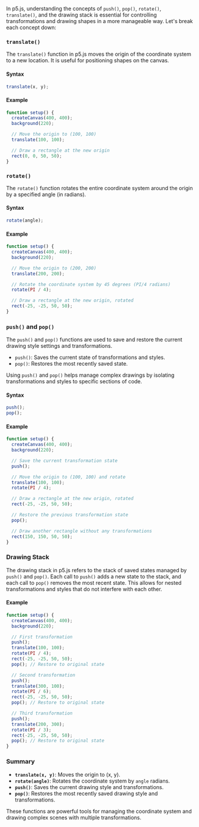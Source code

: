 In p5.js, understanding the concepts of `push()`, `pop()`, `rotate()`, `translate()`, and the drawing stack is essential for controlling transformations and drawing shapes in a more manageable way. Let's break each concept down:

### `translate()`
The `translate()` function in p5.js moves the origin of the coordinate system to a new location. It is useful for positioning shapes on the canvas.

#### Syntax
```javascript
translate(x, y);
```

#### Example
```javascript
function setup() {
  createCanvas(400, 400);
  background(220);

  // Move the origin to (100, 100)
  translate(100, 100);

  // Draw a rectangle at the new origin
  rect(0, 0, 50, 50);
}
```

### `rotate()`
The `rotate()` function rotates the entire coordinate system around the origin by a specified angle (in radians).

#### Syntax
```javascript
rotate(angle);
```

#### Example
```javascript
function setup() {
  createCanvas(400, 400);
  background(220);

  // Move the origin to (200, 200)
  translate(200, 200);

  // Rotate the coordinate system by 45 degrees (PI/4 radians)
  rotate(PI / 4);

  // Draw a rectangle at the new origin, rotated
  rect(-25, -25, 50, 50);
}
```

### `push()` and `pop()`
The `push()` and `pop()` functions are used to save and restore the current drawing style settings and transformations.

- `push()`: Saves the current state of transformations and styles.
- `pop()`: Restores the most recently saved state.

Using `push()` and `pop()` helps manage complex drawings by isolating transformations and styles to specific sections of code.

#### Syntax
```javascript
push();
pop();
```

#### Example
```javascript
function setup() {
  createCanvas(400, 400);
  background(220);

  // Save the current transformation state
  push();

  // Move the origin to (100, 100) and rotate
  translate(100, 100);
  rotate(PI / 4);

  // Draw a rectangle at the new origin, rotated
  rect(-25, -25, 50, 50);

  // Restore the previous transformation state
  pop();

  // Draw another rectangle without any transformations
  rect(150, 150, 50, 50);
}
```

### Drawing Stack
The drawing stack in p5.js refers to the stack of saved states managed by `push()` and `pop()`. Each call to `push()` adds a new state to the stack, and each call to `pop()` removes the most recent state. This allows for nested transformations and styles that do not interfere with each other.

#### Example
```javascript
function setup() {
  createCanvas(400, 400);
  background(220);

  // First transformation
  push();
  translate(100, 100);
  rotate(PI / 4);
  rect(-25, -25, 50, 50);
  pop(); // Restore to original state

  // Second transformation
  push();
  translate(300, 100);
  rotate(PI / 6);
  rect(-25, -25, 50, 50);
  pop(); // Restore to original state

  // Third transformation
  push();
  translate(200, 300);
  rotate(PI / 3);
  rect(-25, -25, 50, 50);
  pop(); // Restore to original state
}
```

### Summary
- **`translate(x, y)`**: Moves the origin to (x, y).
- **`rotate(angle)`**: Rotates the coordinate system by `angle` radians.
- **`push()`**: Saves the current drawing style and transformations.
- **`pop()`**: Restores the most recently saved drawing style and transformations.

These functions are powerful tools for managing the coordinate system and drawing complex scenes with multiple transformations.
